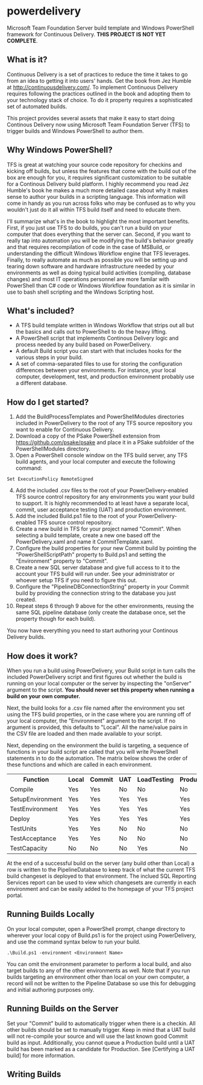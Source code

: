 powerdelivery
=============

Microsoft Team Foundation Server build template and Windows PowerShell framework for Continuous Delivery. **THIS PROJECT 
IS NOT YET COMPLETE**.

What is it?
-----------

Continuous Delivery is a set of practices to reduce the time it takes to go from an idea to getting it into users' hands. 
Get the book from Jez Humble at http://continuousdelivery.com/. To implement Continuous Delivery requires following 
the practices outlined in the book and adopting them to your technology stack of choice. To do it property requires a 
sophisticated set of automated builds.

This project provides several assets that make it easy to start doing Continous Delivery now using Microsoft Team 
Foundation Server (TFS) to trigger builds and Windows PowerShell to author them.

Why Windows PowerShell?
-----------------------

TFS is great at watching your source code repository for checkins and kicking off builds, but unless the features that 
come with the build out of the box are enough for you, it requires significant customization to be suitable for a 
Continous Delivery build platform. I highly recommend you read Jez Humble's book he makes a much more detailed case 
about why it makes sense to author your builds in a scripting language. This information will come in handy as you run 
across folks who may be confused as to why you wouldn't just do it all within TFS build itself and need to educate them.

I'll summarize what's in the book to highlight the most important benefits. First, if you just use TFS to do builds, 
you can't run a build on your computer that does everything that the server can. Second, if you want to really tap into 
automation you will be modifying the build's behavior greatly and that requires recompilation of code in the case of 
MSBuild, or understanding the difficult Windows Workflow engine that TFS leverages. Finally, to really automate as much 
as possible you will be setting up and tearing down software and hardware infrastructure needed by your environments 
as well as doing typical build activities (compiling, database changes) and most IT operations personnel are more 
familar with PowerShell than C# code or Windows Workflow foundation as it is similar in use to bash shell scripting 
and the Windows Scripting host.

What's included?
----------------

* A TFS build template written in Windows Workflow that strips out all but the basics and calls out to PowerShell to do the heavy lifting.
* A PowerShell script that implements Continous Delivery logic and process needed by any build based on PowerDelivery.
* A default Build script you can start with that includes hooks for the various steps in your build.
* A set of comma-separated files to use for storing the configuration differences between your environments. For instance, your local computer, development, test, and production environment probably use a different database.

How do I get started?
---------------------

1. Add the BuildProcessTemplates and PowerShellModules directories included in PowerDelivery to the root of any TFS source repository you want to enable for Continuous Delivery.
2. Download a copy of the PSake PowerShell extension from https://github.com/psake/psake and place it in a PSake subfolder of the PowerShellModules directory.
3. Open a PowerShell console window on the TFS build server, any TFS build agents, and your local computer and execute the following command:
````````````````````````````````
Set ExecutionPolicy RemoteSigned
````````````````````````````````
4. Add the included .csv files to the root of your PowerDelivery-enabled TFS source control repository for any environments you want your build to support. It is highly recommended to at least have a separate local, commit, user acceptance testing (UAT) and production environment.
5. Add the included Build.ps1 file to the root of your PowerDelivery-enabled TFS source control repository.
6. Create a new build in TFS for your project named "Commit". When selecting a build template, create a new one based off the PowerDelivery.xaml and name it CommitTemplate.xaml.
7. Configure the build properties for your new Commit build by pointing the "PowerShellScriptPath" property to Build.ps1 and setting the "Environment" property to "Commit".
8. Create a new SQL server database and give full access to it to the account your TFS build will run under. See your administrator or whoever setup TFS if you need to figure this out.
9. Configure the "PipelineDBConnectionString" property in your Commit build by providing the connection string to the database you just created. 
10. Repeat steps 6 through 9 above for the other environments, reusing the same SQL pipeline database (only create the database once, set the property though for each build).

You now have everything you need to start authoring your Continous Delivery builds.

How does it work?
-----------------

When you run a build using PowerDelivery, your Build script in turn calls the included PowerDelivery script and first 
figures out whether the build is running on your local computer or the server by inspecting the "onServer" argument 
to the script. **You should never set this property when running a build on your own computer.** 

Next, the build looks for a .csv file named after the environment you set using the TFS build properties, or in the case 
where you are running off of your local computer, the "Environment" argument to the script. If no argument is provided, 
this defaults to "Local". All the name/value pairs in the CSV file are loaded and then made available to your script.

Next, depending on the environment the build is targeting, a sequence of functions in your build script are called that 
you will write PowerShell statements in to do the automation. The matrix below shows the order of these functions and 
which are called in each environment.

<table>
  <tr>
    <th>Function</th><th>Local</th><th>Commit</th><th>UAT</th><th>LoadTesting</th><th>Production</th>
  </tr>
  <tr>
    <td>Compile</td><td>Yes</td><td>Yes</td><td>No</td><td>No</td><td>No</td>
  </tr>
  <tr>
    <td>SetupEnvironment</td><td>Yes</td><td>Yes</td><td>Yes</td><td>Yes</td><td>Yes</td>
  </tr>
  <tr>
    <td>TestEnvironment</td><td>Yes</td><td>Yes</td><td>Yes</td><td>Yes</td><td>Yes</td>
  </tr>
  <tr>
    <td>Deploy</td><td>Yes</td><td>Yes</td><td>Yes</td><td>Yes</td><td>Yes</td>
  </tr>
  <tr>
    <td>TestUnits</td><td>Yes</td><td>Yes</td><td>No</td><td>No</td><td>No</td>
  </tr>
  <tr>
    <td>TestAcceptance</td><td>Yes</td><td>Yes</td><td>No</td><td>No</td><td>No</td>
  </tr>
  <tr>
    <td>TestCapacity</td><td>No</td><td>No</td><td>No</td><td>Yes</td><td>No</td>
  </tr>
</table>

At the end of a successful build on the server (any build other than Local) a row is written to the PipelineDatabase to 
keep track of what the current TFS build changeset is deployed to that environment. The inclued SQL Reporting Services 
report can be used to view which changesets are currently in each environment and can be easily added to the homepage 
of your TFS project portal.

Running Builds Locally
----------------------

On your local computer, open a PowerShell prompt, change directory to wherever your local copy of Build.ps1 is for 
the project using PowerDelivery, and use the command syntax below to run your build.

```````````````````````````````````````````
.\Build.ps1 -environment <Environment Name>
```````````````````````````````````````````

You can omit the environment parameter to perform a local build, and also target builds to any of the other environments 
as well. Note that if you run builds targeting an environment other than local on your own computer, a record will not 
be written to the Pipeline Database so use this for debugging and initial authoring purposes only.

Running Builds on the Server
----------------------------

Set your "Commit" build to automatically trigger when there is a checkin. All other builds should be set to manually 
trigger. Keep in mind that a UAT build will not re-compile your source and will use the last known good Commit build 
as input. Additionally, you cannot queue a Production build until a UAT build has been marked as a candidate for Production. 
See [Certifying a UAT build] for more information.

Writing Builds
--------------